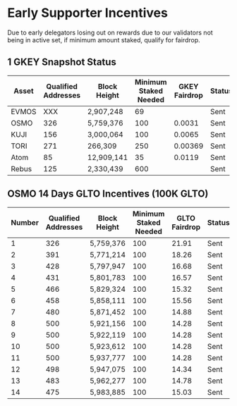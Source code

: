 # Early Supporter Incentives

Due to early delegators losing out on rewards due to our validators not being in active set, if minimum amount staked, qualify for fairdrop. 



## 1 GKEY Snapshot Status
| Asset | Qualified Addresses | Block Height | Minimum Staked Needed | GKEY Fairdrop | Status   |
|-------|---------------------|--------------|-----------------------|---------------|----------|
| EVMOS | XXX                 | 2,907,248    | 69                    |               | Sent     |
| OSMO  | 326                 | 5,759,376    | 100                   | 0.0031        | Sent     |
| KUJI  | 156                 | 3,000,064    | 100                   | 0.0065        | Sent     |
| TORI  | 271                 | 266,309      | 250                   | 0.00369       | Sent     |
| Atom  | 85                  | 12,909,141   | 35                    | 0.0119        | Sent     |
| Rebus | 125                 | 2,330,439    | 600                   |               | Sent     |



## OSMO 14 Days GLTO Incentives (100K GLTO)
| Number    | Qualified Addresses | Block Height | Minimum Staked Needed | GLTO Fairdrop | Status   |
|-----------|---------------------|--------------|-----------------------|---------------|----------|
| 1         | 326                 | 5,759,376    | 100                   | 21.91         | Sent     |
| 2         | 391                 | 5,771,214    | 100                   | 18.26         | Sent     |
| 3         | 428                 | 5,797,947    | 100                   | 16.68         | Sent     |
| 4         | 431                 | 5,801,783    | 100                   | 16.57         | Sent     |
| 5         | 466                 | 5,829,324    | 100                   | 15.32         | Sent     |
| 6         | 458                 | 5,858,111    | 100                   | 15.56         | Sent     |
| 7         | 480                 | 5,871,452    | 100                   | 14.88         | Sent     |
| 8         | 500                 | 5,921,156    | 100                   | 14.28         | Sent     |
| 9         | 500                 | 5,922,119    | 100                   | 14.28         | Sent     |
| 10        | 500                 | 5,923,612    | 100                   | 14.28         | Sent     |
| 11        | 500                 | 5,937,777    | 100                   | 14.28         | Sent     |
| 12        | 498                 | 5,947,075    | 100                   | 14.34         | Sent     |
| 13        | 483                 | 5,962,277    | 100                   | 14.78         | Sent     |
| 14        | 475                 | 5,983,885    | 100                   | 15.03         | Sent     |
